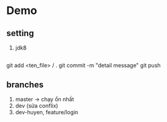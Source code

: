 # Demo
## setting
1. jdk8

##
git add <ten_file> / .
git commit -m "detail message"
git push

## branches
1. master -> chạy ổn nhất
2. dev  (sửa conflix)
3. dev-huyen, feature/login